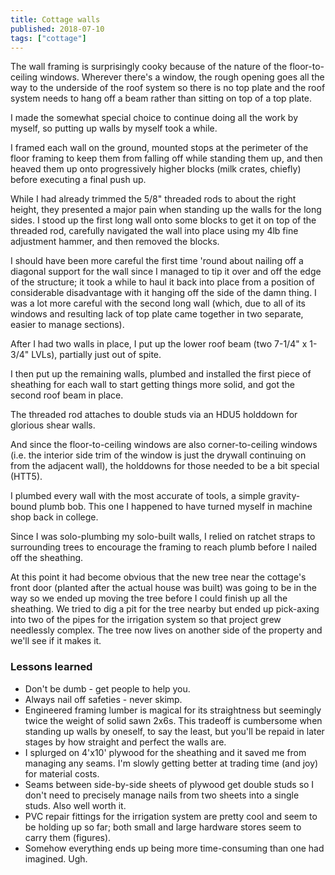 ```yaml
---
title: Cottage walls
published: 2018-07-10
tags: ["cottage"]
---
```


The wall framing is surprisingly cooky because of the nature of the floor-to-ceiling windows.
Wherever there's a window, the rough opening goes all the way to the underside of the roof system so there is no top plate and the roof system needs to hang off a beam rather than sitting on top of a top plate.

I made the somewhat special choice to continue doing all the work by myself, so putting up walls by myself took a while.

I framed each wall on the ground, mounted stops at the perimeter of the floor framing to keep them from falling off while standing them up, and then heaved them up onto progressively higher blocks (milk crates, chiefly) before executing a final push up.

While I had already trimmed the 5/8" threaded rods to about the right height, they presented a major pain when standing up the walls for the long sides. I stood up the first long wall onto some blocks to get it on top of the threaded rod, carefully navigated the wall into place using my 4lb fine adjustment hammer, and then removed the blocks.

I should have been more careful the first time 'round about nailing off a diagonal support for the wall since I managed to tip it over and off the edge of the structure; it took a while to haul it back into place from a position of considerable disadvantage with it hanging off the side of the damn thing. I was a lot more careful with the second long wall (which, due to all of its windows and resulting lack of top plate came together in two separate, easier to manage sections).

After I had two walls in place, I put up the lower roof beam (two 7-1/4" x 1-3/4" LVLs), partially just out of spite.
<?# SimpleFigure Src="images/IMG_20180701_180854.jpg" Alt="Two walls in place" /?>

I then put up the remaining walls, plumbed and installed the first piece of sheathing for each wall to start getting things more solid, and got the second roof beam in place.
<?# SimpleFigure Src="images/IMG_20180710_160619.jpg" Alt="All walls in place" /?>

The threaded rod attaches to double studs via an HDU5 holddown for glorious shear walls.
<?# SimpleFigure Src="images/IMG_20180703_144729.jpg" Alt="Close-up of regular hold-down" /?>

And since the floor-to-ceiling windows are also corner-to-ceiling windows (i.e. the interior side trim of the window is just the drywall continuing on from the adjacent wall), the holddowns for those needed to be a bit special (HTT5).
<?# SimpleFigure Src="images/IMG_20180707_164752.jpg" Alt="Close-up of extra hold-down" /?>

I plumbed every wall with the most accurate of tools, a simple gravity-bound plumb bob. This one I happened to have turned myself in machine shop back in college.
<?# SimpleFigure Src="images/IMG_20180707_154854_Bokeh.jpg" Alt="Close-up of plumb bob" /?>

Since I was solo-plumbing my solo-built walls, I relied on ratchet straps to surrounding trees to encourage the framing to reach plumb before I nailed off the sheathing.
<?# SimpleFigure Src="images/IMG_20180707_154200.jpg" Alt="Stretching the framing with ratchet straps" /?>

At this point it had become obvious that the new tree near the cottage's front door (planted after the actual house was built) was going to be in the way so we ended up moving the tree before I could finish up all the sheathing. We tried to dig a pit for the tree nearby but ended up pick-axing into two of the pipes for the irrigation system so that project grew needlessly complex. The tree now lives on another side of the property and we'll see if it makes it.

### Lessons learned

- Don't be dumb - get people to help you.
- Always nail off safeties - never skimp.
- Engineered framing lumber is magical for its straightness but seemingly twice the weight of solid sawn 2x6s. This tradeoff is cumbersome when standing up walls by oneself, to say the least, but you'll be repaid in later stages by how straight and perfect the walls are.
- I splurged on 4'x10' plywood for the sheathing and it saved me from managing any seams. I'm slowly getting better at trading time (and joy) for material costs.
- Seams between side-by-side sheets of plywood get double studs so I don't need to precisely manage nails from two sheets into a single studs. Also well worth it.
- PVC repair fittings for the irrigation system are pretty cool and seem to be holding up so far; both small and large hardware stores seem to carry them (figures).
- Somehow everything ends up being more time-consuming than one had imagined. Ugh.
